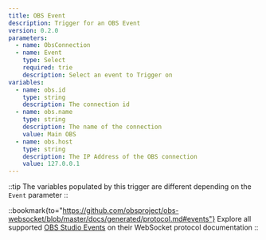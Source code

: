 ```yaml
---
title: OBS Event
description: Trigger for an OBS Event
version: 0.2.0
parameters:
  - name: ObsConnection
  - name: Event
    type: Select
    required: trie
    description: Select an event to Trigger on
variables:
  - name: obs.id
    type: string
    description: The connection id
  - name: obs.name
    type: string
    description: The name of the connection
    value: Main OBS
  - name: obs.host
    type: string
    description: The IP Address of the OBS connection
    value: 127.0.0.1
---
```


::tip
The variables populated by this trigger are different depending on the `Event` parameter
::

::bookmark{to="https://github.com/obsproject/obs-websocket/blob/master/docs/generated/protocol.md#events"}
Explore all supported [OBS Studio Events](https://github.com/obsproject/obs-websocket/blob/master/docs/generated/protocol.md#events) on their WebSocket protocol documentation
::